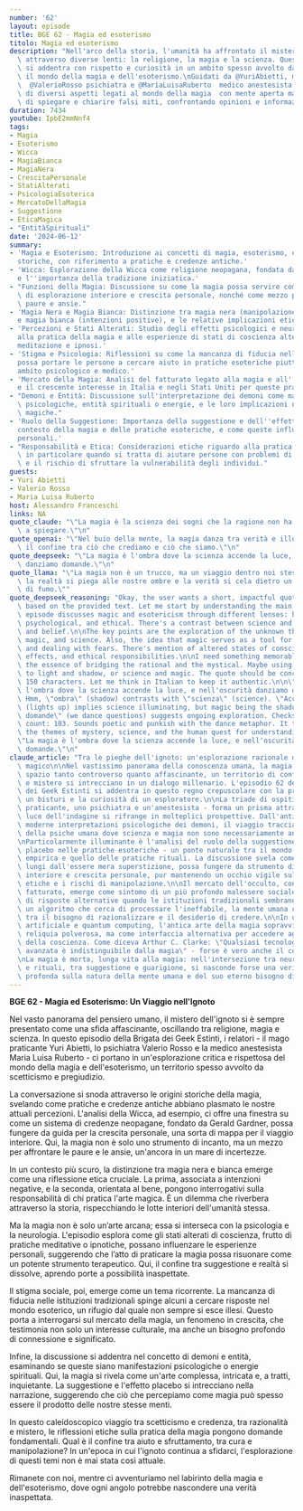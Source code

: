 ```yaml
---
number: '62'
layout: episode
title: BGE 62 - Magia ed esoterismo
titolo: Magia ed esoterismo
description: "Nell'arco della storia, l'umanità ha affrontato il mistero dell'ignoto\
  \ attraverso diverse lenti: la religione, la magia e la scienza. Questo episodio\
  \ si addentra con rispetto e curiosità in un ambito spesso avvolto da scetticismo:\
  \ il mondo della magia e dell'esoterismo.\nGuidati da @YuriAbietti, mago praticante,\
  \  @ValerioRosso psichiatra e @MariaLuisaRuberto  medico anestesista abbiamo discusso\
  \ di diversi aspetti legati al mondo della magia  con mente aperta ma critica, cercando\
  \ di spiegare e chiarire falsi miti, confrontando opinioni e informazioni."
duration: 7434
youtube: IpbE2mmNnf4
tags:
- Magia
- Esoterismo
- Wicca
- MagiaBianca
- MagiaNera
- CrescitaPersonale
- StatiAlterati
- PsicologiaEsoterica
- MercatoDellaMagia
- Suggestione
- EticaMagica
- "EntitàSpirituali"
date: '2024-06-12'
summary:
- 'Magia e Esoterismo: Introduzione ai concetti di magia, esoterismo, e le loro origini
  storiche, con riferimento a pratiche e credenze antiche.'
- 'Wicca: Esplorazione della Wicca come religione neopagana, fondata da Gerald Gardner,
  e l''importanza della tradizione iniziatica.'
- "Funzioni della Magia: Discussione su come la magia possa servire come strumento\
  \ di esplorazione interiore e crescita personale, nonché come mezzo per affrontare\
  \ paure e ansie."
- 'Magia Nera e Magia Bianca: Distinzione tra magia nera (manipolazione negativa)
  e magia bianca (intenzioni positive), e le relative implicazioni etiche.'
- 'Percezioni e Stati Alterati: Studio degli effetti psicologici e neurologici legati
  alla pratica della magia e alle esperienze di stati di coscienza alterati, come
  meditazione e ipnosi.'
- 'Stigma e Psicologia: Riflessioni su come la mancanza di fiducia nelle istituzioni
  possa portare le persone a cercare aiuto in pratiche esoteriche piuttosto che in
  ambito psicologico e medico.'
- 'Mercato della Magia: Analisi del fatturato legato alla magia e all''esoterismo,
  e il crescente interesse in Italia e negli Stati Uniti per queste pratiche.'
- "Demoni e Entità: Discussione sull'interpretazione dei demoni come manifestazioni\
  \ psicologiche, entità spirituali o energie, e le loro implicazioni nelle pratiche\
  \ magiche."
- 'Ruolo della Suggestione: Importanza della suggestione e dell''effetto placebo nel
  contesto della magia e delle pratiche esoteriche, e come queste influenzino le esperienze
  personali.'
- "Responsabilità e Etica: Considerazioni etiche riguardo alla pratica della magia,\
  \ in particolare quando si tratta di aiutare persone con problemi di salute mentale\
  \ e il rischio di sfruttare la vulnerabilità degli individui."
guests:
- Yuri Abietti
- Valerio Rosso
- Maria Luisa Ruberto
host: Alessandro Franceschi
links: NA
quote_claude: "\"La magia è la scienza dei sogni che la ragione non ha ancora imparato\
  \ a spiegare.\"\n"
quote_openai: "\"Nel buio della mente, la magia danza tra verità e illusione, sfidando\
  \ il confine tra ciò che crediamo e ciò che siamo.\"\n"
quote_deepseek: "\"La magia è l'ombra dove la scienza accende la luce, e nell'oscurità\
  \ danziamo domande.\"\n"
quote_llama: "\"La magia non è un trucco, ma un viaggio dentro noi stessi, dove\
  \ la realtà si piega alle nostre ombre e la verità si cela dietro un velo\
  \ di fumo.\""
quote_deepseek_reasoning: "Okay, the user wants a short, impactful quote in Italian\
  \ based on the provided text. Let me start by understanding the main themes. The\
  \ episode discusses magic and esotericism through different lenses: historical,\
  \ psychological, and ethical. There's a contrast between science and magic, skepticism\
  \ and belief.\n\nThe key points are the exploration of the unknown through religion,\
  \ magic, and science. Also, the idea that magic serves as a tool for inner growth\
  \ and dealing with fears. There's mention of altered states of consciousness, placebo\
  \ effects, and ethical responsibilities.\n\nI need something memorable that captures\
  \ the essence of bridging the rational and the mystical. Maybe using metaphors related\
  \ to light and shadow, or science and magic. The quote should be concise, under\
  \ 150 characters. Let me think in Italian to keep it authentic.\n\n\"La magia è\
  \ l'ombra dove la scienza accende la luce, e nell'oscurità danziamo domande.\"\
  \ Hmm, \"ombra\" (shadow) contrasts with \"scienza\" (science). \"Accende la luce\"\
  \ (lights up) implies science illuminating, but magic being the shadow. \"Danziamo\
  \ domande\" (we dance questions) suggests ongoing exploration. Checks character\
  \ count: 103. Sounds poetic and punkish with the dance metaphor. It ties together\
  \ the themes of mystery, science, and the human quest for understanding.\n</think>\n\
  \"La magia è l'ombra dove la scienza accende la luce, e nell'oscurità danziamo\
  \ domande.\"\n"
claude_article: "Tra le pieghe dell'ignoto: un'esplorazione razionale del pensiero\
  \ magico\n\nNel vastissimo panorama della conoscenza umana, la magia occupa uno\
  \ spazio tanto controverso quanto affascinante, un territorio di confine dove razionalità\
  \ e mistero si intrecciano in un dialogo millenario. L'episodio 62 della Brigata\
  \ dei Geek Estinti si addentra in questo regno crepuscolare con la precisione di\
  \ un bisturi e la curiosità di un esploratore.\n\nLa triade di ospiti - un mago\
  \ praticante, uno psichiatra e un'anestesista - forma un prisma attraverso cui la\
  \ luce dell'indagine si rifrange in molteplici prospettive. Dall'antica Wicca alle\
  \ moderne interpretazioni psicologiche dei demoni, il viaggio traccia una mappa\
  \ della psiche umana dove scienza e magia non sono necessariamente antagoniste.\n\
  \nParticolarmente illuminante è l'analisi del ruolo della suggestione e dell'effetto\
  \ placebo nelle pratiche esoteriche - un ponte naturale tra il mondo della medicina\
  \ empirica e quello delle pratiche rituali. La discussione svela come la magia,\
  \ lungi dall'essere mera superstizione, possa fungere da strumento di esplorazione\
  \ interiore e crescita personale, pur mantenendo un occhio vigile sulle implicazioni\
  \ etiche e i rischi di manipolazione.\n\nIl mercato dell'occulto, con il suo considerevole\
  \ fatturato, emerge come sintomo di un più profondo malessere sociale: la ricerca\
  \ di risposte alternative quando le istituzioni tradizionali sembrano fallire. Come\
  \ un algoritmo che cerca di processare l'ineffabile, la mente umana continua a oscillare\
  \ tra il bisogno di razionalizzare e il desiderio di credere.\n\nIn un'era di intelligenza\
  \ artificiale e quantum computing, l'antica arte della magia sopravvive, non come\
  \ reliquia polverosa, ma come interfaccia alternativa per accedere agli stati alterati\
  \ della coscienza. Come diceva Arthur C. Clarke: \"Qualsiasi tecnologia sufficientemente\
  \ avanzata è indistinguibile dalla magia\" - forse è vero anche il contrario.\n\
  \nLa magia è morta, lunga vita alla magia: nell'intersezione tra neuroscienze\
  \ e rituali, tra suggestione e guarigione, si nasconde forse una verità più\
  \ profonda sulla natura della mente umana e del suo eterno bisogno di trascendenza.\n"
---
```

**BGE 62 - Magia ed Esoterismo: Un Viaggio nell'Ignoto**

Nel vasto panorama del pensiero umano, il mistero dell'ignoto si è sempre presentato come una sfida affascinante, oscillando tra religione, magia e scienza. In questo episodio della Brigata dei Geek Estinti, i relatori - il mago praticante Yuri Abietti, lo psichiatra Valerio Rosso e la medico anestesista Maria Luisa Ruberto - ci portano in un'esplorazione critica e rispettosa del mondo della magia e dell'esoterismo, un territorio spesso avvolto da scetticismo e pregiudizio.

La conversazione si snoda attraverso le origini storiche della magia, svelando come pratiche e credenze antiche abbiano plasmato le nostre attuali percezioni. L'analisi della Wicca, ad esempio, ci offre una finestra su come un sistema di credenze neopagane, fondato da Gerald Gardner, possa fungere da guida per la crescita personale, una sorta di mappa per il viaggio interiore. Qui, la magia non è solo uno strumento di incanto, ma un mezzo per affrontare le paure e le ansie, un'ancora in un mare di incertezze.

In un contesto più scuro, la distinzione tra magia nera e bianca emerge come una riflessione etica cruciale. La prima, associata a intenzioni negative, e la seconda, orientata al bene, pongono interrogativi sulla responsabilità di chi pratica l'arte magica. È un dilemma che riverbera attraverso la storia, rispecchiando le lotte interiori dell'umanità stessa.

Ma la magia non è solo un’arte arcana; essa si interseca con la psicologia e la neurologia. L'episodio esplora come gli stati alterati di coscienza, frutto di pratiche meditative o ipnotiche, possano influenzare le esperienze personali, suggerendo che l’atto di praticare la magia possa risuonare come un potente strumento terapeutico. Qui, il confine tra suggestione e realtà si dissolve, aprendo porte a possibilità inaspettate.

Il stigma sociale, poi, emerge come un tema ricorrente. La mancanza di fiducia nelle istituzioni tradizionali spinge alcuni a cercare risposte nel mondo esoterico, un rifugio dal quale non sempre si esce illesi. Questo porta a interrogarsi sul mercato della magia, un fenomeno in crescita, che testimonia non solo un interesse culturale, ma anche un bisogno profondo di connessione e significato.

Infine, la discussione si addentra nel concetto di demoni e entità, esaminando se queste siano manifestazioni psicologiche o energie spirituali. Qui, la magia si rivela come un'arte complessa, intricata e, a tratti, inquietante. La suggestione e l'effetto placebo si intrecciano nella narrazione, suggerendo che ciò che percepiamo come magia può spesso essere il prodotto delle nostre stesse menti.

In questo caleidoscopico viaggio tra scetticismo e credenza, tra razionalità e mistero, le riflessioni etiche sulla pratica della magia pongono domande fondamentali. Qual è il confine tra aiuto e sfruttamento, tra cura e manipolazione? In un'epoca in cui l'ignoto continua a sfidarci, l'esplorazione di questi temi non è mai stata così attuale.

Rimanete con noi, mentre ci avventuriamo nel labirinto della magia e dell'esoterismo, dove ogni angolo potrebbe nascondere una verità inaspettata.
